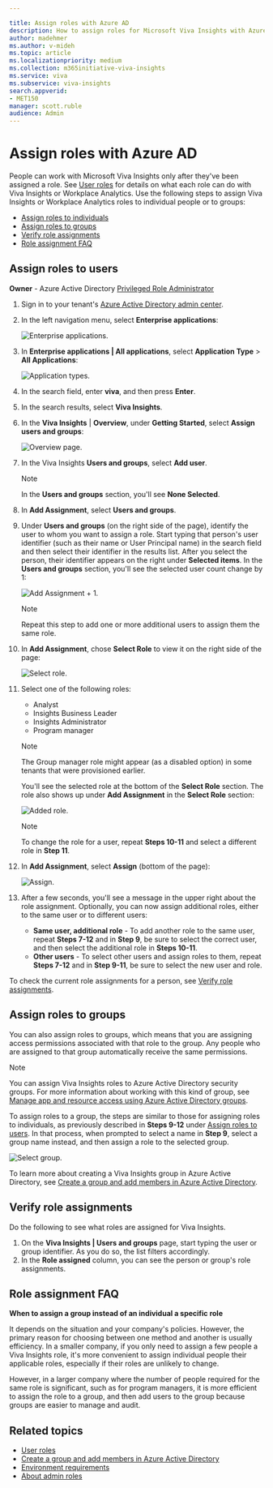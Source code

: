 ```yaml
---

title: Assign roles with Azure AD
description: How to assign roles for Microsoft Viva Insights with Azure Active Directory
author: madehmer
ms.author: v-mideh
ms.topic: article
ms.localizationpriority: medium 
ms.collection: m365initiative-viva-insights 
ms.service: viva 
ms.subservice: viva-insights 
search.appverid: 
- MET150 
manager: scott.ruble
audience: Admin
---
```


# Assign roles with Azure AD

People can work with Microsoft Viva Insights only after they've been assigned a role. See [User roles](../use/user-roles.md) for details on what each role can do with Viva Insights or Workplace Analytics. Use the following steps to assign Viva Insights or Workplace Analytics roles to individual people or to groups:

* [Assign roles to individuals](#assign-roles-to-users)
* [Assign roles to groups](#assign-roles-to-groups)
* [Verify role assignments](#verify-role-assignments)
* [Role assignment FAQ](#role-assignment-faq)

## Assign roles to users

**Owner** - Azure Active Directory [Privileged Role Administrator](/azure/active-directory/roles/permissions-reference)

1. Sign in to your tenant's [Azure Active Directory admin center](https://aad.portal.azure.com).
2. In the left navigation menu, select **Enterprise applications**:

   ![Enterprise applications.](../images/wpa/setup/enterprise-apps.png)

3. In **Enterprise applications | All applications**, select **Application Type** > **All Applications**:

   ![Application types.](../images/wpa/setup/ent-all-apps-3.png)

4. In the search field, enter **viva**, and then press **Enter**.
5. In the search results, select **Viva Insights**.  
6. In the **Viva Insights** | **Overview**, under **Getting Started**, select **Assign users and groups**:

   ![Overview page.](../images/wpa/setup/wpa-overview.png)  

7. In the Viva Insights **Users and groups**, select **Add user**.

   >[!Note]
   >In the **Users and groups** section, you'll see **None Selected**. 

8. In **Add Assignment**, select **Users and groups**.
9. Under **Users and groups** (on the right side of the page), identify the user to whom you want to assign a role. Start typing that person's user identifier (such as their name or User Principal name) in the search field and then select their identifier in the results list. After you select the person, their identifier appears on the right under **Selected items**. In the **Users and groups** section, you'll see the selected user count change by 1:

   ![Add Assignment + 1.](../images/wpa/setup/add-assignment-plus-1.png)

   >[!Note]
   >Repeat this step to add one or more additional users to assign them the same role.

10. In **Add Assignment**, chose **Select Role** to view it on the right side of the page:

    ![Select role.](../images/wpa/setup/select-role.png)

11. Select one of the following roles:  

    * Analyst
    * Insights Business Leader
    * Insights Administrator
    * Program manager

    >[!Note]
    >The Group manager role might appear (as a disabled option) in some tenants that were provisioned earlier.  

    You'll see the selected role at the bottom of the **Select Role** section. The role also shows up under **Add Assignment** in the **Select Role** section:

    ![Added role.](../images/wpa/setup/add-assignment-select-53.png)

    >[!Note]
    >To change the role for a user, repeat **Steps 10-11** and select a different role in **Step 11**.

12. In **Add Assignment**, select **Assign** (bottom of the page):

    ![Assign.](../images/wpa/setup/assign-button.png)

13. After a few seconds, you'll see a message in the upper right about the role assignment. Optionally, you can now assign additional roles, either to the same user or to different users:

    * **Same user, additional role** - To add another role to the same user, repeat **Steps 7-12** and in **Step 9**, be sure to select the correct user, and then select the additional role in **Steps 10-11**.
    * **Other users** - To select other users and assign roles to them, repeat **Steps 7-12** and in **Step 9-11**, be sure to select the new user and role.

To check the current role assignments for a person, see [Verify role assignments](#verify-role-assignments).

## Assign roles to groups

You can also assign roles to groups, which means that you are assigning access permissions associated with that role to the group. Any people who are assigned to that group automatically receive the same permissions.

>[!Note]
>You can assign Viva Insights roles to Azure Active Directory security groups. For more information about working with this kind of group, see [Manage app and resource access using Azure Active Directory groups](/azure/active-directory/fundamentals/active-directory-manage-groups).

To assign roles to a group, the steps are similar to those for assigning roles to individuals, as previously described in **Steps 9-12** under [Assign roles to users](#assign-roles-to-users). In that process, when prompted to select a name in **Step 9**, select a group name instead, and then assign a role to the selected group.

   ![Select group.](../images/WpA/Use/select-group-b.png)

To learn more about creating a Viva Insights group in Azure Active Directory, see [Create a group and add members in Azure Active Directory](/azure/active-directory/fundamentals/active-directory-groups-create-azure-portal).

## Verify role assignments

Do the following to see what roles are assigned for Viva Insights.  

1. On the **Viva Insights | Users and groups** page, start typing the user or group identifier. As you do so, the list filters accordingly.  
2. In the **Role assigned** column, you can see the person or group's role assignments.

## Role assignment FAQ

**When to assign a group instead of an individual a specific role**

It depends on the situation and your company's policies. However, the primary reason for choosing between one method and another is usually efficiency. In a smaller company, if you only need to assign a few people a Viva Insights role, it's more convenient to assign individual people their applicable roles, especially if their roles are unlikely to change.

However, in a larger company where the number of people required for the same role is significant, such as for program managers, it is more efficient to assign the role to a group, and then add users to the group because groups are easier to manage and audit.

## Related topics

* [User roles](../use/user-roles.md)
* [Create a group and add members in Azure Active Directory](/azure/active-directory/fundamentals/active-directory-groups-create-azure-portal)
* [Environment requirements](../setup/environment-requirements.md)
* [About admin roles](/microsoft-365/admin/add-users/about-admin-roles)

